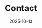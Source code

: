 ---
title: Contact
date: 2025-10-13 
type: landing

sections:
  - block: contact
    content:
      title: Contact
      text: |-
        If you have any suggestions for project collaboration or other questions, please feel free to contact me using the information below.
      
      
      email: cws1513@jbnu.ac.kr
      
      
      phone: +82-10-5191-3088
      
      
      autolink: true
      
      
      form:
        provider: ''
    design:
      columns: '1'
---